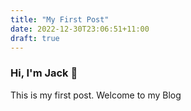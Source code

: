 ```yaml
---
title: "My First Post"
date: 2022-12-30T23:06:51+11:00
draft: true
---
```


### Hi, I'm Jack 👋
This is my first post. 
Welcome to my Blog